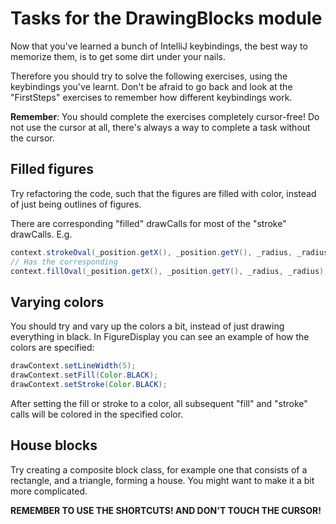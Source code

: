 Tasks for the DrawingBlocks module
==================================

Now that you've learned a bunch of IntelliJ keybindings, the best way to memorize them, 
is to get some dirt under your nails.

Therefore you should try to solve the following exercises, using the keybindings you've 
learnt. Don't be afraid to go back and look at the "FirstSteps" exercises to remember 
how different keybindings work.

**Remember**: You should complete the exercises completely cursor-free! Do not use the 
cursor at all, there's always a way to complete a task without the cursor.


## Filled figures
Try refactoring the code, such that the figures are filled with color, instead of just 
being outlines of figures.

There are corresponding "filled" drawCalls for most of the "stroke" drawCalls. E.g.
```java
context.strokeOval(_position.getX(), _position.getY(), _radius, _radius);
// Has the corresponding
context.fillOval(_position.getX(), _position.getY(), _radius, _radius);
```

## Varying colors
You should try and vary up the colors a bit, instead of just drawing everything in black.
In FigureDisplay you can see an example of how the colors are specified:
```java
drawContext.setLineWidth(5);
drawContext.setFill(Color.BLACK);
drawContext.setStroke(Color.BLACK);
```
After setting the fill or stroke to a color, all subsequent "fill" and "stroke" calls 
will be colored in the specified color.

## House blocks
Try creating a composite block class, for example one that consists of a rectangle, and
a triangle, forming a house. You might want to make it a bit more complicated.

**REMEMBER TO USE THE SHORTCUTS! AND DON'T TOUCH THE CURSOR!**

